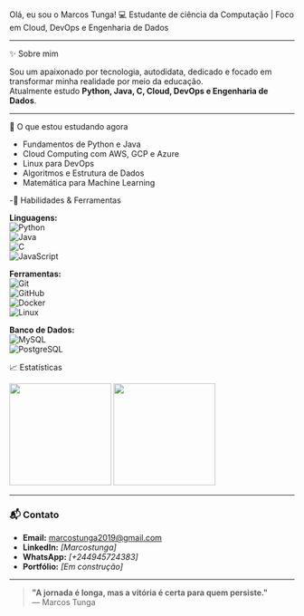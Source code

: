 Olá, eu sou o Marcos Tunga! 💻
  Estudante de ciência da Computação | Foco em Cloud, DevOps e Engenharia de Dados

---
✨ Sobre mim

Sou um apaixonado por tecnologia, autodidata, dedicado e focado em transformar minha realidade por meio da educação.  
Atualmente estudo **Python, Java, C, Cloud, DevOps e Engenharia de Dados**.

---
🚀 O que estou estudando agora

- Fundamentos de Python e Java
- Cloud Computing com AWS, GCP e Azure
- Linux para DevOps
- Algoritmos e Estrutura de Dados
- Matemática para Machine Learning

-🧠 Habilidades & Ferramentas

**Linguagens:**  
![Python](https://img.shields.io/badge/-Python-05122A?style=flat&logo=python)  
![Java](https://img.shields.io/badge/-Java-ED8B00?style=flat&logo=java&logoColor=white)  
![C](https://img.shields.io/badge/-C-00599C?style=flat&logo=c)  
![JavaScript](https://img.shields.io/badge/-JavaScript-F7DF1E?style=flat&logo=javascript&logoColor=black)

**Ferramentas:**  
![Git](https://img.shields.io/badge/-Git-F05032?style=flat&logo=git)  
![GitHub](https://img.shields.io/badge/-GitHub-181717?style=flat&logo=github)  
![Docker](https://img.shields.io/badge/-Docker-2496ED?style=flat&logo=docker)  
![Linux](https://img.shields.io/badge/-Linux-FCC624?style=flat&logo=linux&logoColor=black)

**Banco de Dados:**  
![MySQL](https://img.shields.io/badge/-MySQL-4479A1?style=flat&logo=mysql&logoColor=white)  
![PostgreSQL](https://img.shields.io/badge/-PostgreSQL-316192?style=flat&logo=postgresql&logoColor=white)

 📈 Estatísticas


  <img height="180em" src="https://github-readme-stats.vercel.app/api?username=marcostunga&show_icons=true&theme=radical" />
  <img height="180em" src="https://github-readme-stats.vercel.app/api/top-langs/?username=marcostunga&layout=compact&theme=radical" />
</p>

---

### 📬 Contato

- **Email:** marcostunga2019@gmail.com  
- **LinkedIn:** *[Marcostunga]*  
- **WhatsApp:** *[+244945724383]*  
- **Portfólio:** *[Em construção]*

---

> **"A jornada é longa, mas a vitória é certa para quem persiste."**  
> — Marcos Tunga